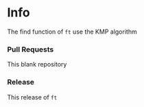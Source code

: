 # Info
The find function of `ft` use the KMP algorithm

### Pull Requests
This blank repository

### Release
This release of `ft`
